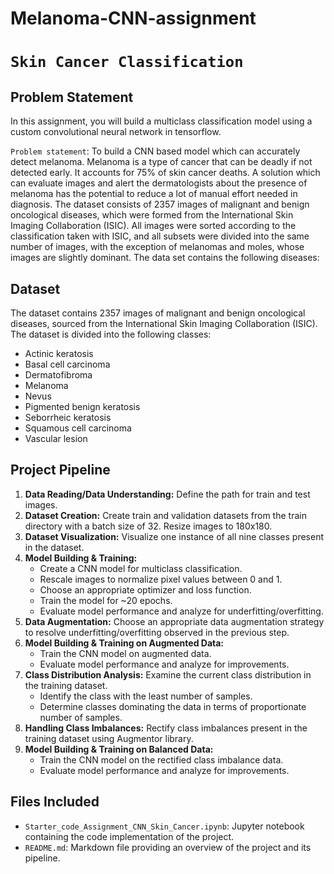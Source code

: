# Melanoma-CNN-assignment
# `Skin Cancer Classification`


## Problem Statement
In this assignment, you will build a multiclass classification model using a custom convolutional neural network in tensorflow.

`Problem statement`: To build a CNN based model which can accurately detect melanoma. Melanoma is a type of cancer that can be deadly if not detected early. It accounts for 75% of skin cancer deaths. A solution which can evaluate images and alert the dermatologists about the presence of melanoma has the potential to reduce a lot of manual effort needed in diagnosis.
The dataset consists of 2357 images of malignant and benign oncological diseases, which were formed from the International Skin Imaging Collaboration (ISIC). All images were sorted according to the classification taken with ISIC, and all subsets were divided into the same number of images, with the exception of melanomas and moles, whose images are slightly dominant. The data set contains the following diseases:

## Dataset
The dataset contains 2357 images of malignant and benign oncological diseases, sourced from the International Skin Imaging Collaboration (ISIC). The dataset is divided into the following classes:
- Actinic keratosis
- Basal cell carcinoma
- Dermatofibroma
- Melanoma
- Nevus
- Pigmented benign keratosis
- Seborrheic keratosis
- Squamous cell carcinoma
- Vascular lesion

## Project Pipeline
1. **Data Reading/Data Understanding:** Define the path for train and test images.
2. **Dataset Creation:** Create train and validation datasets from the train directory with a batch size of 32. Resize images to 180x180.
3. **Dataset Visualization:** Visualize one instance of all nine classes present in the dataset.
4. **Model Building & Training:** 
    - Create a CNN model for multiclass classification.
    - Rescale images to normalize pixel values between 0 and 1.
    - Choose an appropriate optimizer and loss function.
    - Train the model for ~20 epochs.
    - Evaluate model performance and analyze for underfitting/overfitting.
5. **Data Augmentation:** Choose an appropriate data augmentation strategy to resolve underfitting/overfitting observed in the previous step.
6. **Model Building & Training on Augmented Data:** 
    - Train the CNN model on augmented data.
    - Evaluate model performance and analyze for improvements.
7. **Class Distribution Analysis:** Examine the current class distribution in the training dataset.
    - Identify the class with the least number of samples.
    - Determine classes dominating the data in terms of proportionate number of samples.
8. **Handling Class Imbalances:** Rectify class imbalances present in the training dataset using Augmentor library.
9. **Model Building & Training on Balanced Data:** 
    - Train the CNN model on the rectified class imbalance data.
    - Evaluate model performance and analyze for improvements.

## Files Included
- `Starter_code_Assignment_CNN_Skin_Cancer.ipynb`: Jupyter notebook containing the code implementation of the project.
- `README.md`: Markdown file providing an overview of the project and its pipeline.
